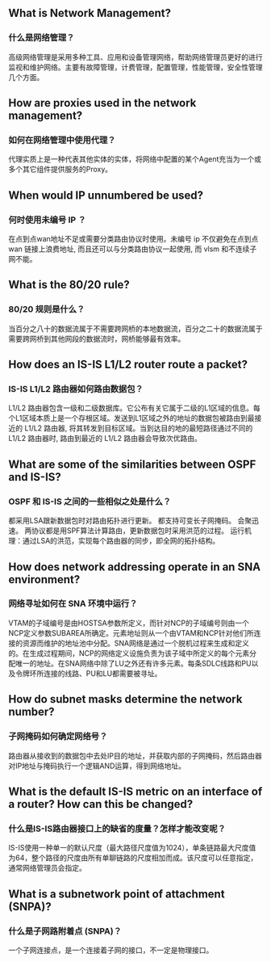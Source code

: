 ## What is Network Management? 
### 什么是网络管理？
高级网络管理是采用多种工具、应用和设备管理网络，帮助网络管理员更好的进行监视和维护网络。主要有故障管理，计费管理，配置管理，性能管理，安全性管理几个方面。

## How are proxies used in the network management? 
### 如何在网络管理中使用代理？
代理实质上是一种代表其他实体的实体，将网络中配置的某个Agent充当为一个或多个其它组件提供服务的Proxy。

## When would IP unnumbered be used? 
### 何时使用未编号 IP ？
在点到点wan地址不足或需要分类路由协议时使用。未编号 ip 不仅避免在点到点 wan 链接上浪费地址, 而且还可以与分类路由协议一起使用, 而 vlsm 和不连续子网不能。

## What is the 80/20 rule? 
### 80/20 规则是什么？
当百分之八十的数据流属于不需要跨网桥的本地数据流，百分之二十的数据流属于需要跨网桥到其他网段的数据流时，网桥能够最有效率。

## How does an IS-IS L1/L2 router route a packet? 
### IS-IS L1/L2 路由器如何路由数据包？
L1/L2 路由器包含一级和二级数据库。它公布有关它属于二级的L1区域的信息。每个L1区域本质上是一个存根区域。发送到L1区域之外的地址的数据包被路由到最接近的 L1/L2 路由器, 将其转发到目标区域。当到达目的地的最短路径通过不同的 L1/L2 路由器时, 路由到最近的 L1/L2 路由器会导致次优路由。

## What are some of the similarities between OSPF and IS-IS?
### OSPF 和 IS-IS 之间的一些相似之处是什么？
都采用LSA跟新数据包时对路由拓扑进行更新。
都支持可变长子网掩码。
会聚迅速。
两协议都是用SPF算法计算路由，更新数据包时采用洪范的过程。
运行机理：通过LSA的洪范，实现每个路由器的同步，即全网的拓扑结构。

## How does network addressing operate in an SNA environment? 
### 网络寻址如何在 SNA 环境中运行？
VTAM的子域编号是由HOSTSA参数所定义，而针对NCP的子域编号则由一个NCP定义参数SUBAREA所确定。元素地址则从一个由VTAM和NCP针对他们所连接的资源而维护的地址池中分配。SNA网络是通过一个脱机过程来生成和定义的。在生成过程期间，NCP的网络定义设施负责为该子域中所定义的每个元素分配唯一的地址。在SNA网络中除了LU之外还有许多元素。每条SDLC线路和PU以及令牌环所连接的线路、PU和LU都需要被寻址。

## How do subnet masks determine the network number? 
### 子网掩码如何确定网络号？
路由器从接收到的数据包中去处IP目的地址，并获取内部的子网掩码，然后路由器对IP地址与掩码执行一个逻辑AND运算，得到网络地址。

## What is the default IS-IS metric on an interface of a router? How can this be changed? 
### 什么是IS-IS路由器接口上的缺省的度量？怎样才能改变呢？
IS-IS使用一种单一的默认尺度（最大路径尺度值为1024），单条链路最大尺度值为64，整个路径的尺度由所有单聊链路的尺度相加而成。该尺度可以任意指定，通常网络管理员会指定。

## What is a subnetwork point of attachment (SNPA)?
### 什么是子网路附着点 (SNPA)？
一个子网连接点，是一个连接着子网的接口，不一定是物理接口。

